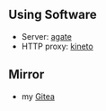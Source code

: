 ## Using Software
* Server: [agate](https://github.com/mbrubeck/agate)
* HTTP proxy: [kineto](https://git.sr.ht/~sircmpwn/kineto)

## Mirror
* my [Gitea](https://iiiypuk.me/git/iiiypuk/Gemini)
